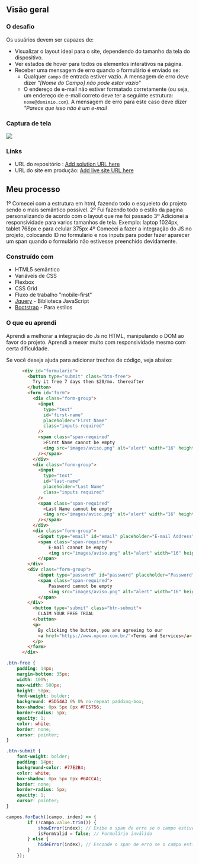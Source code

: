 ## Visão geral


### O desafio

Os usuários devem ser capazes de:

- Visualizar o layout ideal para o site, dependendo do tamanho da tela do dispositivo.
- Ver estados de hover para todos os elementos interativos na página.
- Receber uma mensagem de erro quando o formulário é enviado se:
  - Qualquer `campo` de entrada estiver vazio. A mensagem de erro deve dizer *"[Nome do Campo] não pode estar vazio"*
  - O endereço de e-mail não estiver formatado corretamente (ou seja, um endereço de e-mail correto deve ter a seguinte estrutura: `nome@dominio.com`). A mensagem de erro para este caso deve dizer *"Parece que isso não é um e-mail*
  
### Captura de tela

![](./screenshot.jpg)


### Links

- URL do repositório : [Add solution URL here](https://your-solution-url.com)
- URL do site em produção: [Add live site URL here](https://your-live-site-url.com)

## Meu processo
1º Comecei com a estrutura em html, fazendo todo o esqueleto do projeto sendo o mais semântico possível.
2º Fui fazendo todo o estilo da pagina personalizando de acordo com o layout que me foi passado
3º Adicionei a responsividade para varios tamanhos de tela. Exemplo: laptop 1024px, tablet 768px e para celular 375px
4º Comecei a fazer a integração do JS no projeto, colocando ID no formulário e nos inputs para poder fazer aparecer um span quando o formulário não estivesse preenchido devidamente.
### Construído com

- HTML5 semântico
- Variáveis de CSS
- Flexbox
- CSS Grid
- Fluxo de trabalho "mobile-first"
- [Jquery](https://jquery.com) - Biblioteca JavaScript
- [Bootstrap](https://getbootstrap.com) - Para estilos


### O que eu aprendi

Aprendi a melhorar a integração do Js no HTML, manipulando o DOM ao favor do projeto. Aprendi a mexer muito com responsividade mesmo com certa dificuldade.

Se você deseja ajuda para adicionar trechos de código, veja abaixo:

```html
      <div id="formulario">
        <button type="submit" class="btn-free">
          Try it free 7 days then $20/mo. thereafter
        </button>
        <form id="form">
          <div class="form-group">
            <input
              type="text"
              id="first-name"
              placeholder="First Name"
              class="inputs required"
            />
            <span class="span-required"
              >First Name cannot be empty
              <img src="images/aviso.png" alt="alert" width="16" height="16"
            /></span>
          </div>
          <div class="form-group">
            <input
              type="text"
              id="last-name"
              placeholder="Last Name"
              class="inputs required"
            />
            <span class="span-required"
              >Last Name cannot be empty
              <img src="images/aviso.png" alt="alert" width="16" height="16"
            /></span>
          </div>
          <div class="form-group">
            <input type="email" id="email" placeholder="E-mail Address" class="inputs required" />
            <span class="span-required">
                E-mail cannot be empty 
                <img src="images/aviso.png" alt="alert" width="16" height="16">
            </span>
        </div>
        <div class="form-group">
            <input type="password" id="password" placeholder="Password" class="inputs required" />
            <span class="span-required">
                Password cannot be empty 
                <img src="images/aviso.png" alt="alert" width="16" height="16">
            </span>
        </div>
          <button type="submit" class="btn-submit">
            CLAIM YOUR FREE TRIAL
          </button>
          <p>
            By clicking the button, you are agreeing to our
            <a href="https://www.opovo.com.br/">Terms and Services</a>
          </p>
        </form>
      </div>
```
```css
.btn-free {
    padding: 14px;
    margin-bottom: 35px;
    width: 100%;
    max-width: 500px;
    height: 50px;
    font-weight: bolder;
    background: #5D54A3 0% 0% no-repeat padding-box;
    box-shadow: 0px 5px 0px #FE5756;
    border-radius: 5px;
    opacity: 1;
    color: white;
    border: none;
    cursor: pointer;
}

.btn-submit {
    font-weight: bolder;
    padding: 14px;
    background-color: #77E2B4;
    color: white;
    box-shadow: 0px 5px 0px #6ACCA1;
    border: none;
    border-radius: 5px;
    opacity: 1;
    cursor: pointer;
}
```
```js
campos.forEach((campo, index) => {
        if (!campo.value.trim()) {
            showError(index); // Exibe o span de erro se o campo estiver vazio
            isFormValid = false; // Formulário inválido
        } else {
            hideError(index); // Esconde o span de erro se o campo estiver preenchido
        }
    });
```
